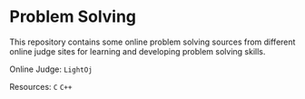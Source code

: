 # Problem Solving

This repository contains some online problem solving sources from different
online judge sites for learning and developing problem solving skills.

Online Judge: `LightOj`

Resources: `C` `C++`
